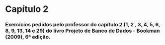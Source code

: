 # Capítulo 2

### Exercícios pedidos pelo professor do capítulo 2 (1, 2 , 3, 4, 5, 6, 8, 9, 13, 14 e 29) do livro Projeto de Banco de Dados - Bookman (2009), 6ª edição.